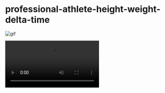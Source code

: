 # professional-athlete-height-weight-delta-time

![gif](https://github.com/pax6pax6/professional-athlete-height-weight-delta-time/blob/master/heatmap-generation/animatedHeatmap/footballHeatmap.gif)

![video](https://github.com/pax6pax6/professional-athlete-height-weight-delta-time/blob/master/heatmap-generation/animatedHeatmap/footballHeatmap.mp4)

